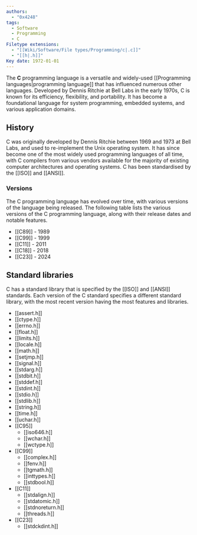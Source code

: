 ```yaml
---
authors:
  - "0x4248"
tags:
  - Software
  - Programming
  - C
Filetype extensions:
  - "[[Wiki/Software/File types/Programming/c|.c]]"
  - "[[h|.h]]"
Key date: 1972-01-01
---
```

The **C** programming language is a versatile and widely-used [[Programming languages|programming language]] that has influenced numerous other languages. Developed by Dennis Ritchie at Bell Labs in the early 1970s, C is known for its efficiency, flexibility, and portability. It has become a foundational language for system programming, embedded systems, and various application domains.

## History
C was originally developed by Dennis Ritchie between 1969 and 1973 at Bell Labs, and used to re-implement the Unix operating system. It has since become one of the most widely used programming languages of all time, with C compilers from various vendors available for the majority of existing computer architectures and operating systems. C has been standardised by the [[ISO]] and [[ANSI]].

### Versions
The C programming language has evolved over time, with various versions of the language being released. The following table lists the various versions of the C programming language, along with their release dates and notable features.

- [[C89]] - 1989
- [[C99]] - 1999
- [[C11]] - 2011
- [[C18]] - 2018
- [[C23]] - 2024

## Standard libraries
C has a standard library that is specified by the [[ISO]] and [[ANSI]] standards. Each version of the C standard specifies a different standard library, with the most recent version having the most features and libraries. 

- [[assert.h]]
- [[ctype.h]]
- [[errno.h]]
- [[float.h]] 
- [[limits.h]]
- [[locale.h]] 
- [[math.h]]
- [[setjmp.h]]
- [[signal.h]]
- [[stdarg.h]]
- [[stdbit.h]]
- [[stddef.h]]
- [[stdint.h]]
- [[stdio.h]]
- [[stdlib.h]]
- [[string.h]]
- [[time.h]]
- [[uchar.h]]
- [[C95]]
    - [[iso646.h]]
    - [[wchar.h]]
    - [[wctype.h]]
- [[C99]]
    - [[complex.h]]
    - [[fenv.h]]
    - [[tgmath.h]]
    - [[inttypes.h]]
    - [[stdbool.h]]
- [[C11]]
    - [[stdalign.h]]
    - [[stdatomic.h]]
    - [[stdnoreturn.h]]
    - [[threads.h]]
- [[C23]]
    - [[stdckdint.h]]
